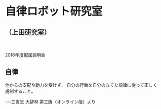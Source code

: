 <h1 style="font-size:250%">自律ロボット研究室</h1>
<h2>（上田研究室） </h2>

<p>&nbsp;</p>
<p>2016年度配属説明会</p>

<!--nextpage-->

<h2>自律</h2>

<p>他からの支配や助力を受けず、
自分の行動を自分の立てた規律に従って正しく規制すること。 </p>
<p>---三省堂 大辞林 第三版（オンライン版）より</p>
